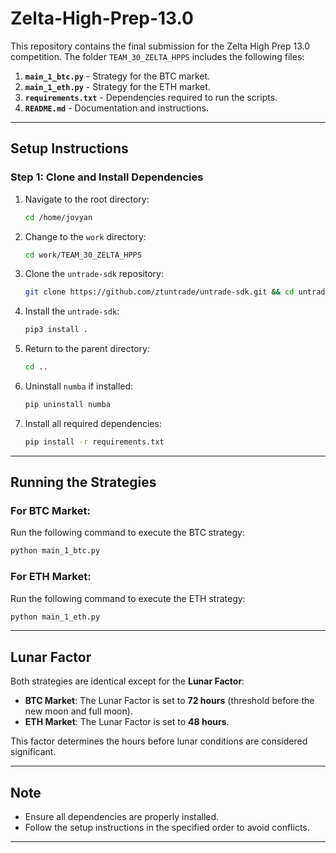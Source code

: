 # Zelta-High-Prep-13.0

This repository contains the final submission for the Zelta High Prep 13.0 competition. The folder `TEAM_30_ZELTA_HPPS` includes the following files:

1. **`main_1_btc.py`** - Strategy for the BTC market.
2. **`main_1_eth.py`** - Strategy for the ETH market.
3. **`requirements.txt`** - Dependencies required to run the scripts.
4. **`README.md`** - Documentation and instructions.

---

## Setup Instructions

### Step 1: Clone and Install Dependencies

1. Navigate to the root directory:
   ```bash
   cd /home/jovyan
   ```
2. Change to the `work` directory:
   ```bash
   cd work/TEAM_30_ZELTA_HPPS
   ```
3. Clone the `untrade-sdk` repository:
   ```bash
   git clone https://github.com/ztuntrade/untrade-sdk.git && cd untrade-sdk
   ```
4. Install the `untrade-sdk`:
   ```bash
   pip3 install .
   ```
5. Return to the parent directory:
   ```bash
   cd ..
   ```
6. Uninstall `numba` if installed:
   ```bash
   pip uninstall numba
   ```
7. Install all required dependencies:
   ```bash
   pip install -r requirements.txt
   ```

---

## Running the Strategies

### For BTC Market:
Run the following command to execute the BTC strategy:
```bash
python main_1_btc.py
```

### For ETH Market:
Run the following command to execute the ETH strategy:
```bash
python main_1_eth.py
```

---

## Lunar Factor

Both strategies are identical except for the **Lunar Factor**:

- **BTC Market**: The Lunar Factor is set to **72 hours** (threshold before the new moon and full moon).
- **ETH Market**: The Lunar Factor is set to **48 hours**.

This factor determines the hours before lunar conditions are considered significant.

---

## **Note**

- Ensure all dependencies are properly installed.
- Follow the setup instructions in the specified order to avoid conflicts.

---